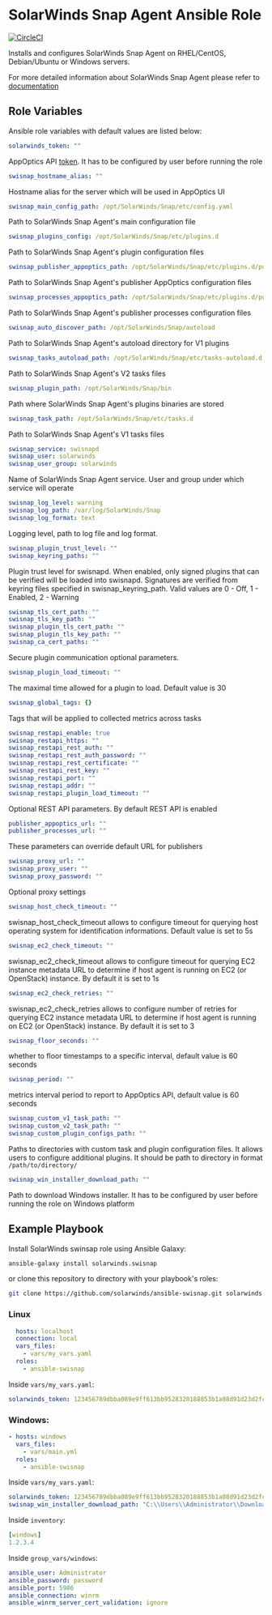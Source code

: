 # SolarWinds Snap Agent Ansible Role

[![CircleCI](https://circleci.com/gh/solarwinds/ansible-swisnap.svg?style=shield)](https://circleci.com/gh/solarwinds/ansible-swisnap)

Installs and configures SolarWinds Snap Agent on RHEL/CentOS, Debian/Ubuntu or Windows servers.

For more detailed information about SolarWinds Snap Agent please refer to [documentation](https://docs.appoptics.com/kb/host_infrastructure/host_agent/)

## Role Variables

Ansible role variables with default values are listed below:

```yaml
solarwinds_token: ""
```
AppOptics API [token](https://docs.appoptics.com/kb/user_org/tokens/#api-tokens-and-token-roles).
It has to be configured by user before running the role

```yaml
swisnap_hostname_alias: ""
```
Hostname alias for the server which will be used in AppOptics UI

```yaml
swisnap_main_config_path: /opt/SolarWinds/Snap/etc/config.yaml
```
Path to SolarWinds Snap Agent's main configuration file

```yaml
swisnap_plugins_config: /opt/SolarWinds/Snap/etc/plugins.d
```
Path to SolarWinds Snap Agent's plugin configuration files

```yaml
swinsap_publisher_appoptics_path: /opt/SolarWinds/Snap/etc/plugins.d/publisher-appoptics.yaml
```
Path to SolarWinds Snap Agent's publisher AppOptics configuration files

```yaml
swinsap_processes_appoptics_path: /opt/SolarWinds/Snap/etc/plugins.d/publisher-processes.yaml
```
Path to SolarWinds Snap Agent's publisher processes configuration files

```yaml
swisnap_auto_discover_path: /opt/SolarWinds/Snap/autoload
```
Path to SolarWinds Snap Agent's autoload directory for V1 plugins

```yaml
swisnap_tasks_autoload_path: /opt/SolarWinds/Snap/etc/tasks-autoload.d
```
Path to SolarWinds Snap Agent's V2 tasks files

```yaml
swisnap_plugin_path: /opt/SolarWinds/Snap/bin
```
Path where SolarWinds Snap Agent's plugins binaries are stored

```yaml
swisnap_task_path: /opt/SolarWinds/Snap/etc/tasks.d
```
Path to SolarWinds Snap Agent's V1 tasks files

```yaml
swisnap_service: swisnapd
swisnap_user: solarwinds
swisnap_user_group: solarwinds
```
Name of SolarWinds Snap Agent service. User and group under which service will operate

```yaml
swisnap_log_level: warning
swisnap_log_path: /var/log/SolarWinds/Snap
swisnap_log_format: text
```
Logging level, path to log file and log format.

```yaml
swisnap_plugin_trust_level: ""
swisnap_keyring_paths: ""
```
Plugin trust level for swisnapd. When enabled, only signed plugins that can be verified will be loaded into swisnapd. Signatures are verified from keyring files specified in swisnap_keyring_path. Valid values are 0 - Off, 1 - Enabled, 2 - Warning

```yaml
swisnap_tls_cert_path: ""
swisnap_tls_key_path: ""
swisnap_plugin_tls_cert_path: ""
swisnap_plugin_tls_key_path: ""
swisnap_ca_cert_paths: ""
```
Secure plugin communication optional parameters. 

```yaml
swisnap_plugin_load_timeout: ""
```
The maximal time allowed for a plugin to load. Default value is 30

```yaml
swisnap_global_tags: {}
```
Tags that will be applied to collected metrics across tasks

```yaml
swisnap_restapi_enable: true
swisnap_restapi_https: ""
swisnap_restapi_rest_auth: ""
swisnap_restapi_rest_auth_password: ""
swisnap_restapi_rest_certificate: ""
swisnap_restapi_rest_key: ""
swisnap_restapi_port: ""
swisnap_restapi_addr: ""
swisnap_restapi_plugin_load_timeout: ""
```
Optional REST API parameters. By default REST API is enabled

```yaml
publisher_appoptics_url: ""
publisher_processes_url: ""
```
These parameters can override default URL for publishers

```yaml
swisnap_proxy_url: ""
swisnap_proxy_user: ""
swisnap_proxy_password: ""
```
Optional proxy settings

```yaml
swisnap_host_check_timeout: ""
```
swisnap_host_check_timeout allows to configure timeout for querying host operating system for identification informations. Default value is set to 5s

```yaml
swisnap_ec2_check_timeout: ""
```
swisnap_ec2_check_timeout allows to configure timeout for querying EC2 instance metadata URL to determine if host agent is running on EC2 (or OpenStack) instance. By default it is set to 1s

```yaml
swisnap_ec2_check_retries: ""
```
swisnap_ec2_check_retries allows to configure number of retries for querying EC2 instance metadata URL to determine if host agent is running on EC2 (or OpenStack) instance. By default it is set to 3

```yaml
swisnap_floor_seconds: ""
```
whether to floor timestamps to a specific interval, default value is 60 seconds

```yaml
swisnap_period: ""
```
metrics interval period to report to AppOptics API, default value is 60 seconds

```yaml
swisnap_custom_v1_task_path: ""
swisnap_custom_v2_task_path: ""
swisnap_custom_plugin_configs_path: ""
```
Paths to directories with custom task and plugin configuration files. It allows users to configure additional plugins. It should be path to directory in format ``/path/to/directory/``

```yaml
swisnap_win_installer_download_path: ""
```
Path to download Windows installer. It has to be configured by user before running the role on Windows platform


## Example Playbook

Install SolarWinds swinsap role using Ansible Galaxy:

```bash
ansible-galaxy install solarwinds.swisnap
```

or clone this repository to directory with your playbook's roles:

```bash
git clone https://github.com/solarwinds/ansible-swisnap.git solarwinds.swisnap
```

### Linux

```yaml
  hosts: localhost
  connection: local
  vars_files:
    - vars/my_vars.yaml
  roles:
    - ansible-swisnap
```

Inside `vars/my_vars.yaml`:

```yaml
solarwinds_token: 123456789dbba089e9ff613bb9528320188853b1a08d91d23d2fc9bc1c41ec3e
```

### Windows:

```yaml
- hosts: windows
  vars_files:
    - vars/main.yml
  roles:
    - ansible-swisnap
```

Inside `vars/my_vars.yaml`:

```yaml
solarwinds_token: 123456789dbba089e9ff613bb9528320188853b1a08d91d23d2fc9bc1c41ec3e
swisnap_win_installer_download_path: "C:\\Users\\Administrator\\Downloads\\solarwinds-snap-agent-installer.msi"
```

Inside `inventory`:

```yaml
[windows]
1.2.3.4
```

Inside `group_vars/windows`:

```yaml
ansible_user: Administrator
ansible_password: password
ansible_port: 5986
ansible_connection: winrm
ansible_winrm_server_cert_validation: ignore
```
